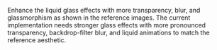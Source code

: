 Enhance the liquid glass effects with more transparency, blur, and glassmorphism as shown in the reference images. The current implementation needs stronger glass effects with more pronounced transparency, backdrop-filter blur, and liquid animations to match the reference aesthetic.